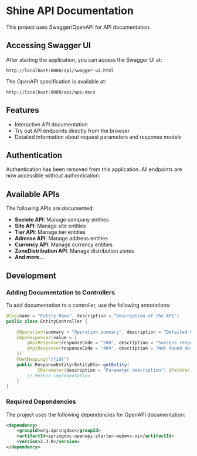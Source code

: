 # Shine API Documentation

This project uses Swagger/OpenAPI for API documentation.

## Accessing Swagger UI

After starting the application, you can access the Swagger UI at:

```
http://localhost:8080/api/swagger-ui.html
```

The OpenAPI specification is available at:

```
http://localhost:8080/api/api-docs
```

## Features

- Interactive API documentation
- Try out API endpoints directly from the browser
- Detailed information about request parameters and response models

## Authentication

Authentication has been removed from this application. All endpoints are now accessible without authentication.

## Available APIs

The following APIs are documented:

- **Societe API**: Manage company entities
- **Site API**: Manage site entities
- **Tier API**: Manage tier entities
- **Adresse API**: Manage address entities
- **Currency API**: Manage currency entities
- **ZoneDistribution API**: Manage distribution zones
- **And more...**

## Development

### Adding Documentation to Controllers

To add documentation to a controller, use the following annotations:

```java
@Tag(name = "Entity Name", description = "Description of the API")
public class EntityController {

    @Operation(summary = "Operation summary", description = "Detailed description")
    @ApiResponses(value = {
        @ApiResponse(responseCode = "200", description = "Success response description"),
        @ApiResponse(responseCode = "404", description = "Not found description")
    })
    @GetMapping("/{id}")
    public ResponseEntity<EntityDto> getEntity(
            @Parameter(description = "Parameter description") @PathVariable Integer id) {
        // Method implementation
    }
}
```

### Required Dependencies

The project uses the following dependencies for OpenAPI documentation:

```xml
<dependency>
    <groupId>org.springdoc</groupId>
    <artifactId>springdoc-openapi-starter-webmvc-ui</artifactId>
    <version>2.3.0</version>
</dependency>
```
